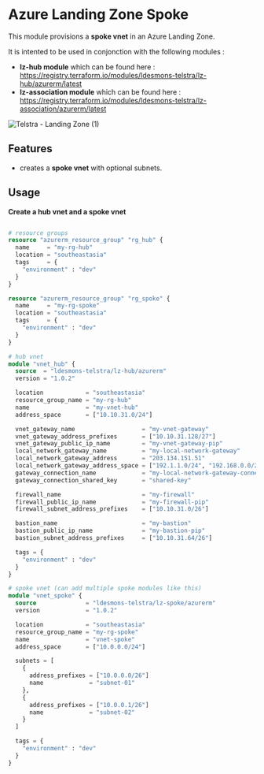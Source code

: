 # Azure Landing Zone Spoke

This module provisions a **spoke vnet** in an Azure Landing Zone.

It is intented to be used in conjonction with the following modules :
 - **lz-hub module** which can be found here : https://registry.terraform.io/modules/ldesmons-telstra/lz-hub/azurerm/latest
 - **lz-association module** which can be found here : https://registry.terraform.io/modules/ldesmons-telstra/lz-association/azurerm/latest

![Telstra - Landing Zone (1)](https://user-images.githubusercontent.com/108506349/193437641-95b26822-e1c1-4df2-ab2c-740a511cb4bd.png)

## Features 

- creates a **spoke vnet** with optional subnets.

## Usage

**Create a hub vnet and a spoke vnet**

```terraform

# resource groups
resource "azurerm_resource_group" "rg_hub" {
  name     = "my-rg-hub"
  location = "southeastasia"
  tags     = {
    "environment" : "dev"
  }
}

resource "azurerm_resource_group" "rg_spoke" {
  name     = "my-rg-spoke"
  location = "southeastasia"
  tags     = {
    "environment" : "dev"
  }
}

# hub vnet
module "vnet_hub" {
  source  = "ldesmons-telstra/lz-hub/azurerm"
  version = "1.0.2"

  location            = "southeastasia"
  resource_group_name = "my-rg-hub"
  name                = "my-vnet-hub"
  address_space       = ["10.10.31.0/24"]

  vnet_gateway_name                   = "my-vnet-gateway"
  vnet_gateway_address_prefixes       = ["10.10.31.128/27"]
  vnet_gateway_public_ip_name         = "my-vnet-gateway-pip"
  local_network_gateway_name          = "my-local-network-gateway"
  local_network_gateway_address       = "203.134.151.51"
  local_network_gateway_address_space = ["192.1.1.0/24", "192.168.0.0/24", "192.168.1.0/24", "192.2.2.0/24"]
  gateway_connection_name             = "my-local-network-gateway-connection"
  gateway_connection_shared_key       = "shared-key"

  firewall_name                       = "my-firewall"
  firewall_public_ip_name             = "my-firewall-pip"
  firewall_subnet_address_prefixes    = ["10.10.31.0/26"]

  bastion_name                        = "my-bastion"
  bastion_public_ip_name              = "my-bastion-pip"
  bastion_subnet_address_prefixes     = ["10.10.31.64/26"]

  tags = {
    "environment" : "dev"
  }
}

# spoke vnet (can add multiple spoke modules like this)
module "vnet_spoke" {
  source              = "ldesmons-telstra/lz-spoke/azurerm"
  version             = "1.0.2"

  location            = "southeastasia"
  resource_group_name = "my-rg-spoke"
  name                = "vnet-spoke"
  address_space       = ["10.0.0.0/24"]

  subnets = [
    {
      address_prefixes = ["10.0.0.0/26"]
      name             = "subnet-01"
    },
    {
      address_prefixes = ["10.0.0.1/26"]
      name             = "subnet-02"
    }
  ]

  tags = {
    "environment" : "dev"
  }
}
```

